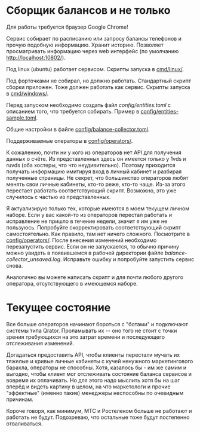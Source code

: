 # Сборщик балансов и не только

Для работы требуется браузер Google Chrome!

Сервис собирает по расписанию или запросу балансы телефонов и прочую подобную информацию. Хранит историю. Позволяет просматривать информацию через web интерфейс (по умолчанию [http://localhost:10802/](http://localhost:10802/)).

Под linux (ubuntu) работает сервисом. Скрипты запуска в [cmd/linux/](cmd/linux/).

Под форточками не собирал, но должно работать. Стандартный скрипт сборки приложен. Тоже должен работать как сервис. Скрипты запуска в [cmd/windows/](cmd/windows/).

Перед запуском необходимо создать файл _config/entities.toml_ с описанием того, что требуется собирать. Пример в [config/entities-sample.toml](config/entities-sample.toml).

Общие настройки в файле [config/balance-collector.toml](config/balance-collector.toml).

Поддерживаемые операторы в [config/operators/](config/operators/).

К сожалению, почти ни у кого из операторов нет API для получения данных о счёте. Из представленных здесь он имеется только у 1vds и ruvds (оба хостеры, что что неудивительно). Поэтому приходится получать информацию имитируя вход в личный кабинет и разбирая полученные страницы. Не секрет, что большинство операторов любят менять свои личные кабинеты, кто-то реже, кто-то чаще. Из-за этого перестает работать соответствующий скрипт. Возможно, это уже случилось с частью из представленных.

Я актуализирую только тех, которые имеются в моем текущем личном наборе. Если у вас какой-то из операторов перестал работать и исправление не пришло в течение недели, значит я им уже не пользуюсь. Попробуйте скорректировать соответствующий скрипт самостоятельно. Как правило, там нет ничего сложного. Посмотрите в [config/operators/](config/operators/). После внесения изменений необходимо перезапустить сервис. Если он не запускается, то обычно причину можно увидеть в появившемся в рабочей директории файле _balance-collector_unsaved.log_. Исправьте ошибку и попробуйте запустить сервис снова.

Аналогично вы можете написать скрипт и для почти любого другого оператора, отсутствующего в имеющемся наборе.

# Текущее состояние

Все больше операторов начинают бороться с "ботами" и подключают системы типа Qrator. Проламывать их -- оно того не стоит с точки зрения требующихся на это затрат времени и последующего отслеживания изменений.

Догадаться предоставить API, чтобы клиенты перестали мучать их тяжелые и кривые личные кабинеты с кучей ненужного маркетингового барахла, операторы не способны. Хотя, казалось бы - им же самим и выгодно, чтобы клиент мог отслеживать состояние баланса сервисов и вовремя их оплачивать. Но для этого надо мыслить хотя бы на шаг вперёд и видеть картину в целом, на что маркетологи и прочие "эффектные" (именно такие) менеджеры неспособны по очевидным причинам.

Короче говоря, как минимум, МТС и Ростелеком больше не работают и работать не будут. Подозреваю, что остальные тоже будут постепенно отваливаться.
